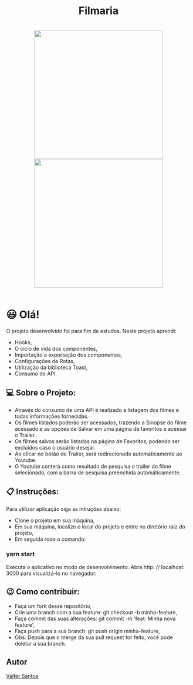 
<div align="center">
  <h1>Filmaria</h1> 
</div>
</br>
<div align="center">
  <img src="https://user-images.githubusercontent.com/62814299/146662485-9f48e037-9bd0-4ecf-856a-5325fa7ab2fb.png" width="350px"/>
  <img src="https://user-images.githubusercontent.com/62814299/146662484-d9a9282c-85e4-4c38-8b92-fe7e0e1a4f3d.png" width="350px"/>
</div>
</br>

# :smiley: Olá!<br/>
O projeto desenvolvido foi para fim de estudos. Neste projeto aprendi:
* Hooks,
* O ciclo de vida dos componentes,
* Importação e exportação dos componentes,
* Configurações de Rotas,
* Utilização da biblioteca Toast,
* Consumo de API.

## :computer: Sobre o Projeto:
* Através do consumo de uma API é realizado a listagem dos filmes e todas informações fornecidas.
* Os filmes listados poderão ser acessados, trazendo a Sinopse do filme acessado e as opções de Salvar em uma página de favoritos e acessar o Trailer.
* Os filmes salvos serão listados na página de Favoritos, podendo ser excluídos caso o usuário desejar.
* Ao clicar no botão de Trailer, será redirecionado automaticamente ao Youtube.
* O Youtube conterá como resultado de pesquisa o trailer do filme selecionado, com a barra de pesquisa preenchida automáticamente.

## :clipboard: Instruções: 
Para utilizar aplicação siga as intruções abaixo:
* Clone o projeto em sua máquina,
* Em sua máquina, localize o local do projeto e entre no diretório raiz do projeto,
* Em seguida rode o comando:
### yarn start
Executa o aplicativo no modo de desenvolvimento.
Abra http: // localhost: 3000 para visualizá-lo no navegador.  

## :wink: Como contribuir:
* Faça um fork desse repositório,
* Crie uma branch com a sua feature: git checkout -b minha-feature,
* Faça commit das suas alterações: git commit -m 'feat: Minha nova feature',
* Faça push para a sua branch: git push origin minha-feature,
* Obs: Depois que o merge da sua pull request for feito, você pode deletar a sua branch.

## Autor
[Valter Santos](https://github.com/svalter)


